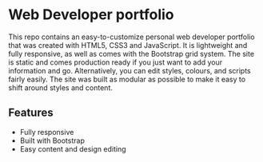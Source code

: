 <h1>Web Developer portfolio</h1>

<p>This repo contains an easy-to-customize personal web developer portfolio that was created with HTML5, CSS3 and JavaScript. It is lightweight and fully responsive, as well as comes with the Bootstrap grid system. The site is static and comes production ready if you just want to add your information and go. Alternatively, you can edit styles, colours, and scripts fairly easily. The site was built as modular as possible to make it easy to shift around styles and content.</p>

<h2>Features</h2>
<ul>
  <li>Fully responsive</li>
  <li>Built with Bootstrap</li>
  <li>Easy content and design editing</li>
</ul>
